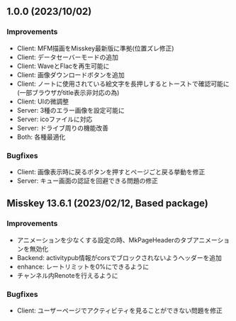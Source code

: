 <!--
## 13.x.x (unreleased)

### Improvements

### Bugfixes
-

You should also include the user name that made the change.
-->
## 1.0.0 (2023/10/02)

### Improvements
- Client: MFM描画をMisskey最新版に準拠(位置ズレ修正)
- Client: データセーバーモードの追加
- Client: WaveとFlacを再生可能に
- Client: 画像ダウンロードボタンを追加
- Client: ノートに使用されている絵文字を長押しするとトーストで確認可能に(一部ブラウザがtitle表示非対応の為)
- Client: UIの微調整
- Server: 3種のエラー画像を設定可能に
- Server: icoファイルに対応
- Server: ドライブ周りの機能改善
- Both: 各種最適化

### Bugfixes
- Client: 画像表示時に戻るボタンを押すとページごと戻る挙動を修正
- Server: キュー画面の認証を回避できる問題の修正


## Misskey 13.6.1 (2023/02/12, Based package)

### Improvements
- アニメーションを少なくする設定の時、MkPageHeaderのタブアニメーションを無効化
- Backend: activitypub情報がcorsでブロックされないようヘッダーを追加
- enhance: レートリミットを0%にできるように
- チャンネル内Renoteを行えるように

### Bugfixes
- Client: ユーザーページでアクティビティを見ることができない問題を修正
